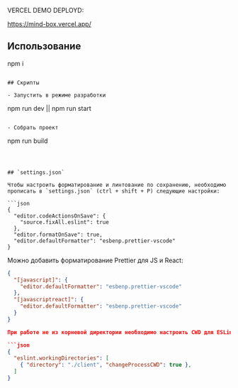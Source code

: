 VERCEL DEMO DEPLOYD: 

https://mind-box.vercel.app/



## Использование

npm i

```

## Скрипты

- Запустить в режиме разработки

```

npm run dev || npm run start

```

- Собрать проект

```

npm run build

````



## `settings.json`

Чтобы настроить форматирование и линтование по сохранению, необходимо прописать в `settings.json` (ctrl + shift + P) следующие настройки:

```json
{
  "editor.codeActionsOnSave": {
    "source.fixAll.eslint": true
  },
  "editor.formatOnSave": true,
  "editor.defaultFormatter": "esbenp.prettier-vscode"
}
````

Можно добавить форматирование Prettier для JS и React:

````json
{
  "[javascript]": {
    "editor.defaultFormatter": "esbenp.prettier-vscode"
  },
  "[javascriptreact]": {
    "editor.defaultFormatter": "esbenp.prettier-vscode"
  }
}

При работе не из корневой директории необходимо настроить CWD для ESLint:

```json
{
  "eslint.workingDirectories": [
    { "directory": "./client", "changeProcessCWD": true },
  ]
}
````
